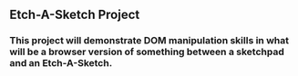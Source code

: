 ## Etch-A-Sketch Project

### This project will demonstrate DOM manipulation skills in what will be a browser version of something between a sketchpad and an Etch-A-Sketch.
